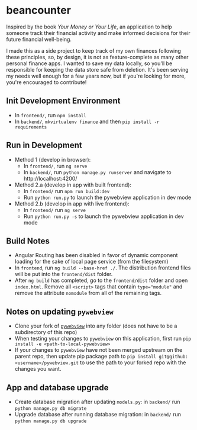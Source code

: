 # beancounter

Inspired by the book _Your Money or Your Life_, an application to help someone track their financial activity and make informed decisions for their future financial well-being. 

I made this as a side project to keep track of my own finances following these principles, so, by design, it is not as feature-complete as many other personal finance apps. I wanted to save my data locally, so you'll be responsible for keeping the data store safe from deletion. It's been serving my needs well enough for a few years now, but if you're looking for more, you're encouraged to contribute!

## Init Development Environment
* In `frontend/`, run `npm install`
* In `backend/`, `mkvirtualenv finance` and then `pip install -r requirements`


## Run in Development
* Method 1 (develop in browser):
    * In `frontend/`, run `ng serve`
    * In `backend/`, run `python manage.py runserver` and navigate to http://localhost:4200/
* Method 2.a (develop in app with built frontend):
    * In `frontend/` run `npm run build:dev`
    * Run `python run.py` to launch the pywebview application in dev mode
* Method 2.b (develop in app with live frontend):
    * In `frontend/` run `ng serve`
    * Run `python run.py -s` to launch the pywebview application in dev mode


## Build Notes
* Angular Routing has been disabled in favor of dynamic component loading for the sake of local page service (from the filesystem)
* In `frontend`, run `ng build --base-href ./`. The distribution frontend files will be put into the `frontend/dist` folder.
* After `ng build` has completed, go to the `frontend/dist` folder and open `index.html`. Remove all `<script>` tags that contain `type="module"` and remove the attribute `nomodule` from all of the remaining tags.


## Notes on updating `pywebview`
* Clone your fork of [`pywebview`](https://github.com/r0x0r/pywebview) into any folder (does not have to be a subdirectory of this repo)
* When testing your changes to `pywebview` on this application, first run `pip install -e <path-to-local-pywebview>`
* If your changes to `pywebview` have not been merged upstream on the parent repo, then update pip package path to `pip install git@github:<username>/pywebview.git` to use the path to your forked repo with the changes you want.


## App and database upgrade
* Create database migration after updating `models.py`: in `backend/` run `python manage.py db migrate`
* Upgrade database after running database migration: in `backend/` run `python manage.py db upgrade`
